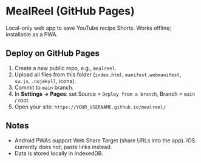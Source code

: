 # MealReel (GitHub Pages)

Local-only web app to save YouTube recipe Shorts. Works offline; installable as a PWA.

## Deploy on GitHub Pages
1. Create a new public repo, e.g., `mealreel`.
2. Upload all files from this folder (`index.html`, `manifest.webmanifest`, `sw.js`, `.nojekyll`, icons).
3. Commit to `main` branch.
4. In **Settings → Pages**: set Source = `Deploy from a branch`, Branch = `main` / root.
5. Open your site: `https://YOUR_USERNAME.github.io/mealreel/`

## Notes
- Android PWAs support Web Share Target (share URLs into the app). iOS currently does not; paste links instead.
- Data is stored locally in IndexedDB.
